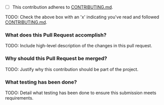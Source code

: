 - [ ] This contribution adheres to [CONTRIBUTING.md](https://github.com/ni/niveristand-communications-bus-template/blob/main/CONTRIBUTING.md).

TODO: Check the above box with an 'x' indicating you've read and followed [CONTRIBUTING.md](https://github.com/ni/niveristand-communications-bus-template/blob/main/CONTRIBUTING.md).

### What does this Pull Request accomplish?

TODO: Include high-level description of the changes in this pull request.

### Why should this Pull Request be merged?

TODO: Justify why this contribution should be part of the project.

### What testing has been done?

TODO: Detail what testing has been done to ensure this submission meets requirements.
